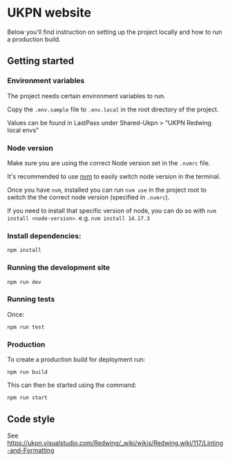 # UKPN website

Below you'll find instruction on setting up the project locally and how to run a production build.

## Getting started

### Environment variables

The project needs certain environment variables to run.

Copy the `.env.sample` file to `.env.local` in the root directory of the project.

Values can be found in LastPass under Shared-Ukpn > "UKPN Redwing local envs"

### Node version

Make sure you are using the correct Node version set in the `.nvmrc` file.

It's recommended to use [nvm](https://github.com/nvm-sh/nvm) to easily switch node version in the terminal.

Once you have `nvm`, installed you can run `nvm use` in the project root to switch the the correct node version (specified in `.nvmrc`).

If you need to install that specific version of node, you can do so with `nvm install <node-version>`. e.g. `nvm install 14.17.3`

### Install dependencies:

```
npm install
```

### Running the development site

```
npm run dev
```

### Running tests

Once:

```
npm run test
```

### Production

To create a production build for deployment run:

```
npm run build
```

This can then be started using the command:

```
npm run start
```

## Code style

See https://ukpn.visualstudio.com/Redwing/_wiki/wikis/Redwing.wiki/117/Linting-and-Formatting
